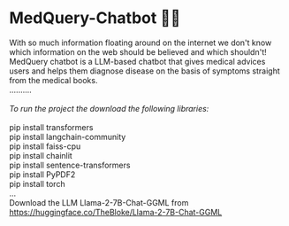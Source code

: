 # MedQuery-Chatbot 💊🤖
With so much information floating around on the internet we don't know which information on the web should be believed and which shouldn't!
MedQuery chatbot is a LLM-based chatbot that gives medical advices users and helps them diagnose disease on the basis of symptoms straight from the medical books.<br>
..........<br>  
_To run the project the download the following libraries:_ <br>  
pip install transformers <br>
pip install langchain-community <br>
pip install faiss-cpu <br>
pip install chainlit <br>
pip install sentence-transformers <br>
pip install PyPDF2 <br>
pip install torch <br>
... <br>
Download the LLM Llama-2-7B-Chat-GGML from https://huggingface.co/TheBloke/Llama-2-7B-Chat-GGML <br>
